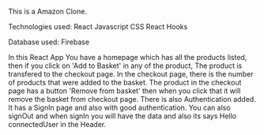 This is a Amazon Clone.

Technologies used: 
    React
    Javascript
    CSS
    React Hooks

Database used: Firebase

In this React App You have a homepage which has all the products listed, then if you click on 'Add to Basket' in any of the product, The product is transfered to the checkout page. In the checkout page, there is the number of products that were added to the basket. The product in the checkout page has a button 'Remove from basket' then when you click that it will remove the basket from checkout page. 
There is also Authentication added. It has a SignIn page and also with good authentication. You can also signOut and when signIn you will have the data and also its says Hello connectedUser in the Header. 